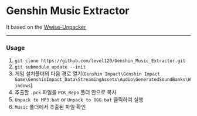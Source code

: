# Genshin Music Extractor

It based on the [Wwise-Unpacker](https://github.com/Vextil/Wwise-Unpacker)

---

### Usage

1. `git clone https://github.com/level120/Genshin_Music_Extractor.git`
2. `git submodule update --init`
3. 게임 설치폴더의 다음 경로 열기(`Genshin Impact\Genshin Impact Game\GenshinImpact_Data\StreamingAssets\Audio\GeneratedSoundBanks\Windows`)
4. 추출할 `.pck` 파일을 `PCK_Repo` 폴더 안으로 복사
5. `Unpack to MP3.bat` or `Unpack to OGG.bat` 클릭하여 실행
6. `Music` 폴더에서 추출된 파일 확인
